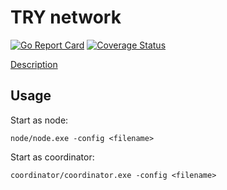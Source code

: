 # TRY network

[![Go Report Card](https://goreportcard.com/badge/github.com/Overseven/blockchain)](https://goreportcard.com/report/github.com/Overseven/blockchain)
[![Coverage Status](https://coveralls.io/repos/github/Overseven/blockchain/badge.svg?branch=main)](https://coveralls.io/github/Overseven/blockchain?branch=main)

[Description](https://github.com/Overseven/blockchain/blob/main/docs/description.md)

## Usage

Start as node:

``
node/node.exe -config <filename>
``

Start as coordinator:

``
coordinator/coordinator.exe -config <filename>
``
